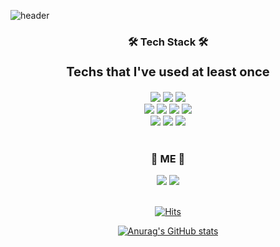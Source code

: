 ![header](https://capsule-render.vercel.app/api?type=waving&&color=auto&customColorList=0,2,2,5,30&height=300&section=header&text=Eunjung%20Won&fontSize=70&fontColor=ffffff)

<div align=center>
  <h3>🛠 Tech Stack 🛠</h3>
  <p style="font-size:20px;"><b>Techs that I've used at least once</b></p>

  <img src="https://img.shields.io/badge/Java-007396?style=flat-square&logo=java&logoColor=white">
  <img src="https://img.shields.io/badge/Oracle-F80000?style=flat-square&logo=oracle&logoColor=white"> 
  <img src="https://img.shields.io/badge/Spring-6DB33F?style=flat-square&logo=spring&logoColor=white"> 
  <br>
  <img src="https://img.shields.io/badge/HTML5-E34F26?style=flat-square&logo=html5&logoColor=white"> 
  <img src="https://img.shields.io/badge/CSS3-1572B6?style=flat-square&logo=css3&logoColor=white"> 
  <img src="https://img.shields.io/badge/JavaScript-F7DF1E?style=flat-square&logo=javascript&logoColor=black"> 
  <img src="https://img.shields.io/badge/jQuery-0769AD?style=flat-square&logo=jquery&logoColor=white">
  <br>
  <img src="https://img.shields.io/badge/Github-181717?style=flat-square&logo=github&logoColor=white">
  <img src="https://img.shields.io/badge/Eclipse-2C2255?style=flat-square&logo=EclipseIDE&logoColor=white">
  <img src="https://img.shields.io/badge/VSCode-007ACC?style=flat-square&logo=VisualStudioCode&logoColor=white">
  <br><br>

  <h3>🍑 ME 🍑</h3>

  <a href="#" target="_blank"><img src="https://img.shields.io/badge/Portfolio-000000?style=flat-square&logo=Notion&logoColor=white"/></a>
  <a href="mailto:nue0618@gmail.com" target="_blank"><img src="https://img.shields.io/badge/Gmail-EA4335?style=flat-square&logo=Gmail&logoColor=white"/></a>
  <br><br>
  
  [![Hits](https://hits.seeyoufarm.com/api/count/incr/badge.svg?url=https%3A%2F%2Fgithub.com%2Feunjun9&count_bg=%23FF8D8D&title_bg=%23938282&icon=github.svg&icon_color=%23E7E7E7&title=hits&edge_flat=false)](https://hits.seeyoufarm.com)
  <br>
  
  [![Anurag's GitHub stats](https://github-readme-stats.vercel.app/api?username=eunjun9&show_icons=true&theme=buefy)](https://github.com/anuraghazra/github-readme-stats)
</div>

<!--
**eunjun9/eunjun9** is a ✨ _special_ ✨ repository because its `README.md` (this file) appears on your GitHub profile.

Here are some ideas to get you started:

- 🔭 I’m currently working on ...
- 🌱 I’m currently learning ...
- 👯 I’m looking to collaborate on ...
- 🤔 I’m looking for help with ...
- 💬 Ask me about ...
- 📫 How to reach me: ...
- 😄 Pronouns: ...
- ⚡ Fun fact: ...

-->
